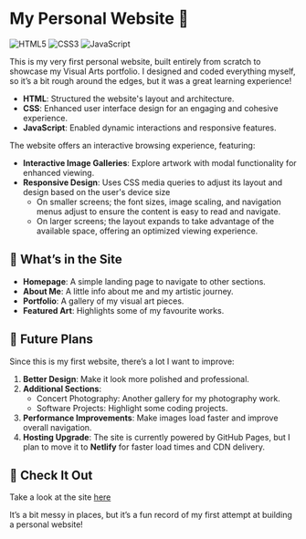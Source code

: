 # My Personal Website 🎨 

![HTML5](https://img.shields.io/badge/HTML5-%23E34F26?style=for-the-badge&logo=html5&logoColor=white)
![CSS3](https://img.shields.io/badge/CSS3-%231572B6?style=for-the-badge&logo=css3&logoColor=white)
![JavaScript](https://img.shields.io/badge/JavaScript-%23F7DF1E?style=for-the-badge&logo=javascript&logoColor=black)

This is my very first personal website, built entirely from scratch to showcase my Visual Arts portfolio. I designed and coded everything myself, so it’s a bit rough around the edges, but it was a great learning experience!
- **HTML**: Structured the website's layout and architecture.  
- **CSS**: Enhanced user interface design for an engaging and cohesive experience.  
- **JavaScript**: Enabled dynamic interactions and responsive features.  

The website offers an interactive browsing experience, featuring:  
- **Interactive Image Galleries**: Explore artwork with modal functionality for enhanced viewing.  
- **Responsive Design**: Uses CSS media queries to adjust its layout and design based on the user's device size
  - On smaller screens; the font sizes, image scaling, and navigation menus adjust to ensure the content is easy to read and navigate.
  - On larger screens; the layout expands to take advantage of the available space, offering an optimized viewing experience.  

## 🌟 What’s in the Site
- **Homepage**: A simple landing page to navigate to other sections.  
- **About Me**: A little info about me and my artistic journey.  
- **Portfolio**: A gallery of my visual art pieces.  
- **Featured Art**: Highlights some of my favourite works.

## 🔮 Future Plans
Since this is my first website, there’s a lot I want to improve:  
1. **Better Design**: Make it look more polished and professional.  
2. **Additional Sections**:  
   - Concert Photography: Another gallery for my photography work.  
   - Software Projects: Highlight some coding projects.  
3. **Performance Improvements**: Make images load faster and improve overall navigation.
4. **Hosting Upgrade**: The site is currently powered by GitHub Pages, but I plan to move it to **Netlify** for faster load times and CDN delivery.

## 🚀 Check It Out
Take a look at the site [here](https://noraliu13.github.io/)  

It’s a bit messy in places, but it’s a fun record of my first attempt at building a personal website!
